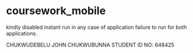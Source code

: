# coursework_mobile
kindly disabled instant run in any case of application failure to run for both applications.

CHUKWUDEBELU JOHN CHUKWUBUNNA
STUDENT ID NO: 648425



